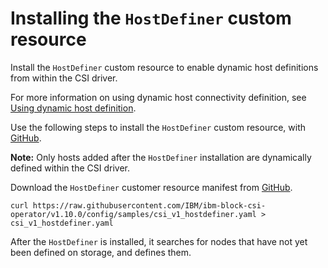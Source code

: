 # Installing the `HostDefiner` custom resource

Install the `HostDefiner` custom resource to enable dynamic host definitions from within the CSI driver.

For more information on using dynamic host connectivity definition, see [Using dynamic host definition](../using/using_hostdefinition.md).

Use the following steps to install the `HostDefiner` custom resource, with [GitHub](https://github.com/IBM/ibm-block-csi-operator).

**Note:** Only hosts added after the `HostDefiner` installation are dynamically defined within the CSI driver.

Download the `HostDefiner` customer resource manifest from [GitHub](https://github.com/IBM/ibm-block-csi-operator).

    curl https://raw.githubusercontent.com/IBM/ibm-block-csi-operator/v1.10.0/config/samples/csi_v1_hostdefiner.yaml > csi_v1_hostdefiner.yaml

After the `HostDefiner` is installed, it searches for nodes that have not yet been defined on storage, and defines them.